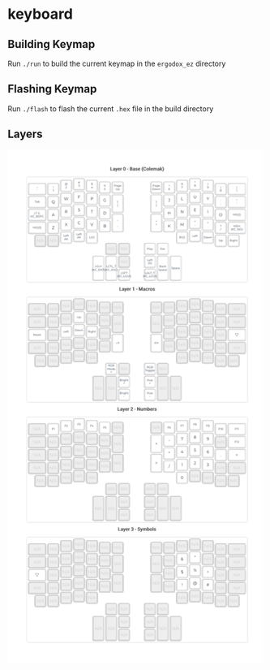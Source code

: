 # keyboard

## Building Keymap

Run `./run` to build the current keymap in the `ergodox_ez` directory

## Flashing Keymap

Run `./flash` to flash the current `.hex` file in the build directory

## Layers

![](docs/layers.png)
